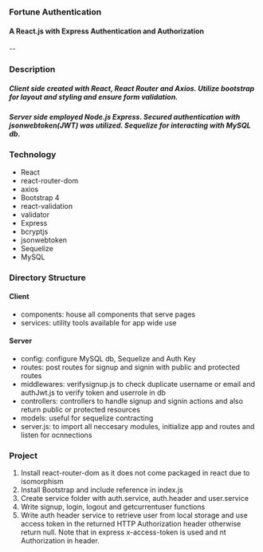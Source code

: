 ### Fortune Authentication
#### A React.js with Express Authentication and Authorization
--

### Description
##### Client side created with React, React Router and Axios. Utilize bootstrap for layout and styling and ensure form validation.
##### Server side employed Node.js Express. Secured authentication with jsonwebtoken(JWT) was utilized. Sequelize for interacting with MySQL db.

###  Technology
- React
- react-router-dom
- axios
- Bootstrap 4
- react-validation
- validator
- Express
- bcryptjs
- jsonwebtoken
- Sequelize
- MySQL

### Directory Structure
#### Client
- components: house all components that serve pages
- services: utility tools available for app wide use
#### Server
- config: configure MySQL db, Sequelize and Auth Key
- routes: post routes for signup and signin with public and protected routes
- middlewares: verifysignup.js to check duplicate username or email and authJwt.js to verify token and userrole in db
- controllers: controllers to handle signup and signin actions and also return public or protected resources
- models: useful for sequelize contracting
- server.js: to import all neccesary modules, initialize app and routes and listen for ocnnections

### Project 
1. Install react-router-dom as it does not come packaged in react due to isomorphism
2. Install Bootstrap and include reference in index.js
3. Create service folder with auth.service, auth.header and user.service
4. Write signup, login, logout and getcurrentuser functions
5. Write auth header service to retrieve user from local storage and use access token in the returned HTTP Authorization header otherwise return null. Note that in express x-access-token is used and nt Authorization in header.